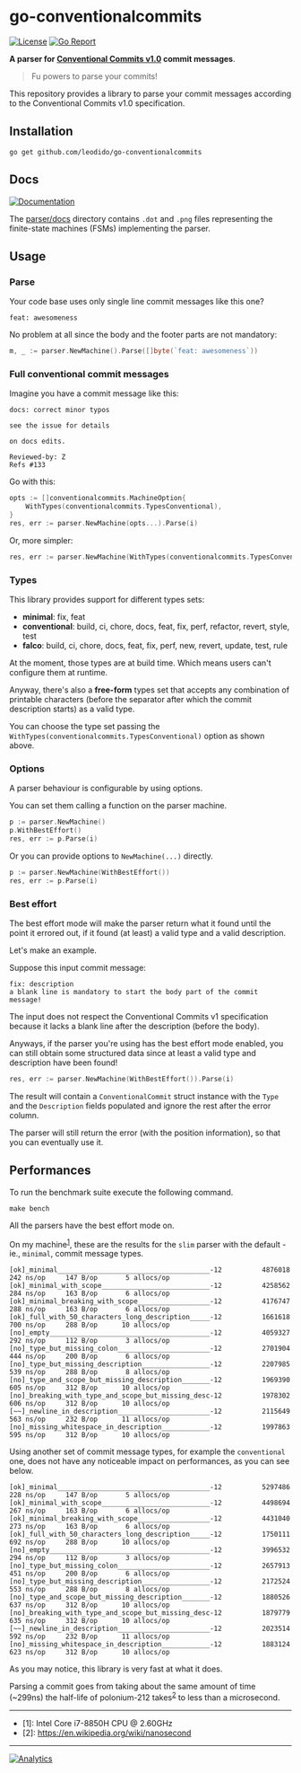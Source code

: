 # go-conventionalcommits

[![License](https://img.shields.io/github/license/leodido/go-conventionalcommits?style=for-the-badge)](LICENSE) [![Go Report](https://goreportcard.com/badge/github.com/leodido/go-conventionalcommits?style=for-the-badge)](https://goreportcard.com/report/github.com/leodido/go-conventionalcommits)

**A parser for [Conventional Commits v1.0](https://www.conventionalcommits.org/en/v1.0.0/#specification) commit messages**.

> Fu powers to parse your commits!

This repository provides a library to parse your commit messages according to the Conventional Commits v1.0 specification.

## Installation

```console
go get github.com/leodido/go-conventionalcommits
```

## Docs

[![Documentation](https://img.shields.io/badge/godoc-reference-blue.svg?style=for-the-badge)](http://godoc.org/github.com/leodido/go-conventionalcommits)

The [parser/docs](parser/docs/) directory contains `.dot` and `.png` files representing the finite-state machines (FSMs) implementing the parser.

## Usage

### Parse

Your code base uses only single line commit messages like this one?

```console
feat: awesomeness
```

No problem at all since the body and the footer parts are not mandatory:

```go
m, _ := parser.NewMachine().Parse([]byte(`feat: awesomeness`))
```

### Full conventional commit messages

Imagine you have a commit message like this:

```console
docs: correct minor typos

see the issue for details

on docs edits.

Reviewed-by: Z
Refs #133
```

Go with this:

```go
opts := []conventionalcommits.MachineOption{
    WithTypes(conventionalcommits.TypesConventional),
}
res, err := parser.NewMachine(opts...).Parse(i)
```

Or, more simpler:

```go
res, err := parser.NewMachine(WithTypes(conventionalcommits.TypesConventional)).Parse(i)
```

### Types

This library provides support for different types sets:

- **minimal**: fix, feat
- **conventional**: build, ci, chore, docs, feat, fix, perf, refactor, revert, style, test
- **falco**: build, ci, chore, docs, feat, fix, perf, new, revert, update, test, rule

At the moment, those types are at build time. Which means users can't configure them at runtime.

Anyway, there's also a **free-form** types set that accepts any combination of printable characters (before the separator after which the commit description starts) as a valid type.

You can choose the type set passing the `WithTypes(conventionalcommits.TypesConventional)` option as shown above.

### Options

A parser behaviour is configurable by using options.

You can set them calling a function on the parser machine.

```go
p := parser.NewMachine()
p.WithBestEffort()
res, err := p.Parse(i)
```

Or you can provide options to `NewMachine(...)` directly.

```go
p := parser.NewMachine(WithBestEffort())
res, err := p.Parse(i)
```

### Best effort

The best effort mode will make the parser return what it found until the point it errored out,
if it found (at least) a valid type and a valid description.

Let's make an example.

Suppose this input commit message:

```console
fix: description
a blank line is mandatory to start the body part of the commit message!
```

The input does not respect the Conventional Commits v1 specification because it lacks a blank line after the description (before the body).

Anyways, if the parser you're using has the best effort mode enabled, you can still obtain some structured data since at least a valid type and description have been found!

```go
res, err := parser.NewMachine(WithBestEffort()).Parse(i)
```

The result will contain a `ConventionalCommit` struct instance with the `Type` and the `Description` fields populated and ignore the rest after the error column.

The parser will still return the error (with the position information), so that you can eventually use it.

## Performances

To run the benchmark suite execute the following command.

```console
make bench
```

All the parsers have the best effort mode on.

On my machine<sup>[1](#mymachine)</sup>, these are the results for the `slim` parser with the default - ie., `minimal`, commit message types.

```console
[ok]_minimal______________________________________-12          4876018       242 ns/op     147 B/op       5 allocs/op
[ok]_minimal_with_scope___________________________-12          4258562       284 ns/op     163 B/op       6 allocs/op
[ok]_minimal_breaking_with_scope__________________-12          4176747       288 ns/op     163 B/op       6 allocs/op
[ok]_full_with_50_characters_long_description_____-12          1661618       700 ns/op     288 B/op      10 allocs/op
[no]_empty________________________________________-12          4059327       292 ns/op     112 B/op       3 allocs/op
[no]_type_but_missing_colon_______________________-12          2701904       444 ns/op     200 B/op       6 allocs/op
[no]_type_but_missing_description_________________-12          2207985       539 ns/op     288 B/op       8 allocs/op
[no]_type_and_scope_but_missing_description_______-12          1969390       605 ns/op     312 B/op      10 allocs/op
[no]_breaking_with_type_and_scope_but_missing_desc-12          1978302       606 ns/op     312 B/op      10 allocs/op
[~~]_newline_in_description_______________________-12          2115649       563 ns/op     232 B/op      11 allocs/op
[no]_missing_whitespace_in_description____________-12          1997863       595 ns/op     312 B/op      10 allocs/op
```

Using another set of commit message types, for example the `conventional` one, does not have any noticeable impact on performances, as you can see below.

```console
[ok]_minimal______________________________________-12          5297486       228 ns/op     147 B/op       5 allocs/op
[ok]_minimal_with_scope___________________________-12          4498694       267 ns/op     163 B/op       6 allocs/op
[ok]_minimal_breaking_with_scope__________________-12          4431040       273 ns/op     163 B/op       6 allocs/op
[ok]_full_with_50_characters_long_description_____-12          1750111       692 ns/op     288 B/op      10 allocs/op
[no]_empty________________________________________-12          3996532       294 ns/op     112 B/op       3 allocs/op
[no]_type_but_missing_colon_______________________-12          2657913       451 ns/op     200 B/op       6 allocs/op
[no]_type_but_missing_description_________________-12          2172524       553 ns/op     288 B/op       8 allocs/op
[no]_type_and_scope_but_missing_description_______-12          1880526       637 ns/op     312 B/op      10 allocs/op
[no]_breaking_with_type_and_scope_but_missing_desc-12          1879779       635 ns/op     312 B/op      10 allocs/op
[~~]_newline_in_description_______________________-12          2023514       592 ns/op     232 B/op      11 allocs/op
[no]_missing_whitespace_in_description____________-12          1883124       623 ns/op     312 B/op      10 allocs/op
```

As you may notice, this library is very fast at what it does.

Parsing a commit goes from taking about the same amount of time (~299ns) the half-life of polonium-212 takes<sup>[2](#nanosecondwiki)</sup> to less than a microsecond.

---

- <a name="mymachine">[1]</a>: Intel Core i7-8850H CPU @ 2.60GHz
- <a name="nanosecondwiki">[2]</a>: <https://en.wikipedia.org/wiki/nanosecond>

---

[![Analytics](https://ga-beacon.appspot.com/UA-49657176-1/go-conventionalcommits?flat)](https://github.com/igrigorik/ga-beacon)

